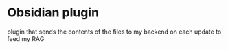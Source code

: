 # Obsidian plugin
plugin that sends the contents of the files to my backend on each update to feed my RAG
